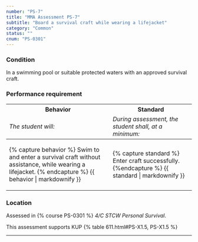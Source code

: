 ```yaml
---
number: "PS-7"
title: "MMA Assessment PS-7"
subtitle: "Board a survival craft while wearing a lifejacket"
category: "Common"
status: ""
cnum: "PS-0301"
---
```

### Condition

In a swimming pool or suitable protected waters with an approved survival craft.

### Performance requirement 

<table width='100%' class='Guidelines'>
 <thead>
 <tr>
     <th class='thirty'>Behavior</th>
     <th class='seventy'>Standard</th>
 </tr>
 <tr>
     <td><em>The student will:</em></td>
     <td><em>During assessment, the student shall, at a minimum:</em></td>
 </tr>
 </thead>
 <tbody>
 

<tr><td>

{% capture behavior %}
Swim to and enter a survival craft without assistance, while wearing a lifejacket.
{% endcapture %}
{{ behavior | markdownify }}

</td><td>

{% capture standard %}
Enter craft successfully.
{%endcapture %}
{{ standard | markdownify }}

</td></tr>



 </tbody>
 </table>

### Location

Assessed in  {% course  PS-0301 %}  *4/C STCW Personal Survival*.

This assessment supports KUP {% table 611.html#PS-X1.5, PS-X1.5 %}

***

